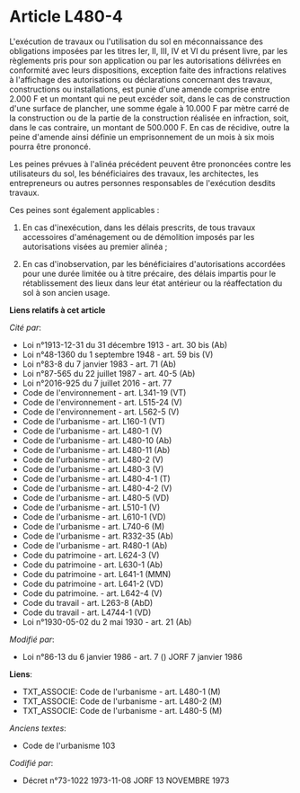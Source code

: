 # Article L480-4

L'exécution de travaux ou l'utilisation du sol en méconnaissance des obligations imposées par les titres Ier, II, III, IV et
VI du présent livre, par les règlements pris pour son application ou par les autorisations délivrées en conformité avec leurs
dispositions, exception faite des infractions relatives à l'affichage des autorisations ou déclarations concernant des
travaux, constructions ou installations, est punie d'une amende comprise entre 2.000 F et un montant qui ne peut excéder
soit, dans le cas de construction d'une surface de plancher, une somme égale à 10.000 F par mètre carré de la construction ou
de la partie de la construction réalisée en infraction, soit, dans le cas contraire, un montant de 500.000 F. En cas de
récidive, outre la peine d'amende ainsi définie un emprisonnement de un mois à six mois pourra être prononcé.

Les peines prévues à l'alinéa précédent peuvent être prononcées contre les utilisateurs du sol, les bénéficiaires des
travaux, les architectes, les entrepreneurs ou autres personnes responsables de l'exécution desdits travaux.

Ces peines sont également applicables :

1. En cas d'inexécution, dans les délais prescrits, de tous travaux accessoires d'aménagement ou de démolition imposés par
les autorisations visées au premier alinéa ;

2. En cas d'inobservation, par les bénéficiaires d'autorisations accordées pour une durée limitée ou à titre précaire, des
délais impartis pour le rétablissement des lieux dans leur état antérieur ou la réaffectation du sol à son ancien usage.

**Liens relatifs à cet article**

_Cité par_:

  - Loi n°1913-12-31 du 31 décembre 1913 - art. 30 bis (Ab)
  - Loi n°48-1360 du 1 septembre 1948 - art. 59 bis (V)
  - Loi n°83-8 du 7 janvier 1983 - art. 71 (Ab)
  - Loi n°87-565 du 22 juillet 1987 - art. 40-5 (Ab)
  - Loi n°2016-925 du 7 juillet 2016 - art. 77
  - Code de l'environnement - art. L341-19 (VT)
  - Code de l'environnement - art. L515-24 (V)
  - Code de l'environnement - art. L562-5 (V)
  - Code de l'urbanisme - art. L160-1 (VT)
  - Code de l'urbanisme - art. L480-1 (V)
  - Code de l'urbanisme - art. L480-10 (Ab)
  - Code de l'urbanisme - art. L480-11 (Ab)
  - Code de l'urbanisme - art. L480-2 (V)
  - Code de l'urbanisme - art. L480-3 (V)
  - Code de l'urbanisme - art. L480-4-1 (T)
  - Code de l'urbanisme - art. L480-4-2 (V)
  - Code de l'urbanisme - art. L480-5 (VD)
  - Code de l'urbanisme - art. L510-1 (V)
  - Code de l'urbanisme - art. L610-1 (VD)
  - Code de l'urbanisme - art. L740-6 (M)
  - Code de l'urbanisme - art. R332-35 (Ab)
  - Code de l'urbanisme - art. R480-1 (Ab)
  - Code du patrimoine - art. L624-3 (V)
  - Code du patrimoine - art. L630-1 (Ab)
  - Code du patrimoine - art. L641-1 (MMN)
  - Code du patrimoine - art. L641-2 (VD)
  - Code du patrimoine. - art. L642-4 (V)
  - Code du travail - art. L263-8 (AbD)
  - Code du travail - art. L4744-1 (VD)
  - Loi n°1930-05-02 du 2 mai 1930 - art. 21 (Ab)

_Modifié par_:

  - Loi n°86-13 du 6 janvier 1986 - art. 7 () JORF 7 janvier 1986

**Liens**:

  - TXT_ASSOCIE: Code de l'urbanisme - art. L480-1 (M)
  - TXT_ASSOCIE: Code de l'urbanisme - art. L480-2 (M)
  - TXT_ASSOCIE: Code de l'urbanisme - art. L480-5 (M)

_Anciens textes_:

  - Code de l'urbanisme 103

_Codifié par_:

  - Décret n°73-1022 1973-11-08 JORF 13 NOVEMBRE 1973
